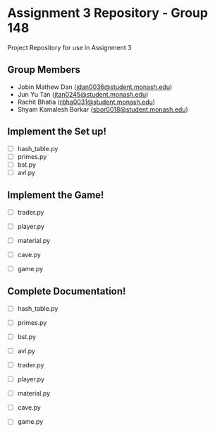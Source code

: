 # Assignment 3 Repository - Group 148

Project Repository for use in Assignment 3 

## Group Members

- Jobin Mathew Dan (jdan0036@student.monash.edu)
- Jun Yu Tan (jtan0245@student.monash.edu)
- Rachit Bhatia (rbha0031@student.monash.edu)
- Shyam Kamalesh Borkar (sbor0018@student.monash.edu)

## Implement the Set up!
- [ ] hash_table.py
- [ ] primes.py
- [ ] bst.py
- [ ] avl.py

## Implement the Game!
- [ ] trader.py
- [ ] player.py
- [ ] material.py
- [ ] cave.py
- [ ] game.py


## Complete Documentation!
- [ ] hash_table.py
- [ ] primes.py
- [ ] bst.py
- [ ] avl.py
- [ ] trader.py
- [ ] player.py
- [ ] material.py
- [ ] cave.py
- [ ] game.py

